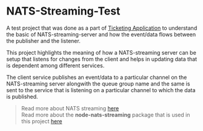 # NATS-Streaming-Test

A test project that was done as a part of [Ticketing Application](https://github.com/neontvn/TicketingApp) to understand the basic of NATS-streaming-server and how the event/data flows between the publisher and the listener.

This project highlights the meaning of how a NATS-streaming server can be setup that listens for changes from the client and helps in updating data that is dependent among different services.

The client service publishes an event/data to a particular channel on the NATS-streaming server alongwith the queue group name and the same is sent to the service that is listening on a particular channel to which the data is published.

> Read more about NATS streaming [here](https://docs.nats.io/nats-streaming-concepts/intro)<br>
> Read more about the **node-nats-streaming** package that is used in this project [here](https://www.npmjs.com/package/node-nats-streaming)